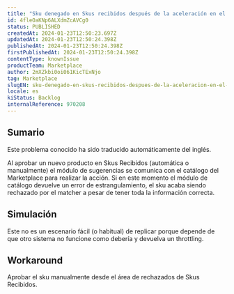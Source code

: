 ```yaml
---
title: "Sku denegado en Skus recibidos después de la aceleración en el catálogo del mercado"
id: 4fleOaKNp6ALXdmZcAVCg0
status: PUBLISHED
createdAt: 2024-01-23T12:50:23.697Z
updatedAt: 2024-01-23T12:50:24.398Z
publishedAt: 2024-01-23T12:50:24.398Z
firstPublishedAt: 2024-01-23T12:50:24.398Z
contentType: knownIssue
productTeam: Marketplace
author: 2mXZkbi0oi061KicTExNjo
tag: Marketplace
slugEN: sku-denegado-en-skus-recibidos-despues-de-la-aceleracion-en-el-catalogo-del-mercado
locale: es
kiStatus: Backlog
internalReference: 970208
---
```


## Sumario

<div class="alert alert-info">
  <p>Este problema conocido ha sido traducido automáticamente del inglés.</p>
</div>


Al aprobar un nuevo producto en Skus Recibidos (automática o manualmente) el módulo de sugerencias se comunica con el catálogo del Marketplace para realizar la acción.
Si en este momento el módulo de catálogo devuelve un error de estrangulamiento, el sku acaba siendo rechazado por el matcher a pesar de tener toda la información correcta.


##

## Simulación


Este no es un escenario fácil (o habitual) de replicar porque depende de que otro sistema no funcione como debería y devuelva un throttling.



## Workaround


Aprobar el sku manualmente desde el área de rechazados de Skus Recibidos.





